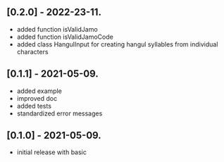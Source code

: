 ## [0.2.0] - 2022-23-11.

* added function isValidJamo
* added function isValidJamoCode
* added class HangulInput for creating hangul syllables from individual characters

## [0.1.1] - 2021-05-09.

* added example
* improved doc
* added tests
* standardized error messages

## [0.1.0] - 2021-05-09.

* initial release with basic